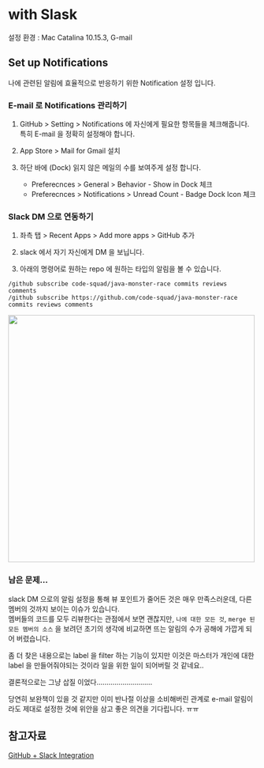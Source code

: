 # with Slask

설정 환경 : Mac Catalina 10.15.3, G-mail

## Set up Notifications
나에 관련된 알림에 효율적으로 반응하기 위한 Notification 설정 입니다.   


### E-mail 로 Notifications 관리하기

1. GitHub > Setting > Notifications 에 자신에게 필요한 항목들을 체크해줍니다.   
특히 E-mail 을 정확히 설정해야 합니다.

2. App Store > Mail for Gmail 설치

3. 하단 바에 (Dock) 읽지 않은 메일의 수를 보여주게 설정 합니다.
    - Preferecnces > General > Behavior - Show in Dock 체크
    - Preferecnces > Notifications > Unread Count - Badge Dock Icon 체크
    

### Slack DM 으로 연동하기
1. 좌측 탭 > Recent Apps > Add more apps > GitHub 추가 

2. slack 에서 자기 자신에게 DM 을 보닙니다.

3. 아래의 명령어로 원하는 repo 에 원하는 타입의 알림을 볼 수 있습니다.  
```
/github subscribe code-squad/java-monster-race commits reviews comments  
/github subscribe https://github.com/code-squad/java-monster-race commits reviews comments
```
<img src="https://user-images.githubusercontent.com/55722186/73999574-88ff7d80-49a8-11ea-8cc9-fe8e6bb404ad.png" width="500">


### 남은 문제...
slack DM 으로의 알림 설정을 통해 뷰 포인트가 줄어든 것은 매우 만족스러운데, 다른 멤버의 것까지 보이는 이슈가 있습니다.  
멤버들의 코드를 모두 리뷰한다는 관점에서 보면 괜찮지만, `나에 대한 모든 것`, `merge 된 모든 멤버의 소스` 을 보려던 초기의 생각에 비교하면 뜨는 알림의 수가 공해에 가깝게 되어 버렸습니다.

좀 더 찾은 내용으로는 label 을 filter 하는 기능이 있지만 이것은 마스터가 개인에 대한 label 을 만들어줘야되는 것이라 일을 위한 일이 되어버릴 것 같네요..

결론적으로는 그냥 삽질 이었다............................

당연히 보완책이 있을 것 같지만 이미 반나절 이상을 소비해버린 관계로 e-mail 알림이라도 제대로 설정한 것에 위안을 삼고 좋은 의견을 기다립니다. ㅠㅠ 

## 참고자료
[GitHub + Slack Integration](https://github.com/integrations/slack)